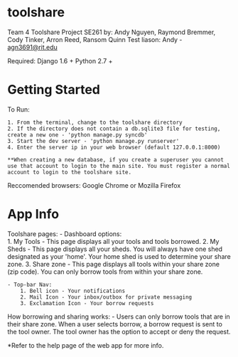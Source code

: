 toolshare
=========

Team 4 Toolshare Project SE261
by: Andy Nguyen, Raymond Bremmer, Cody Tinker, Arron Reed, Ransom Quinn
Test liason: Andy - agn3691@rit.edu

Required:
	Django 1.6 +
	Python 2.7 +

Getting Started
===============

To Run:

	1. From the terminal, change to the toolshare directory
	2. If the directory does not contain a db.sqlite3 file for testing, create a new one - 'python manage.py syncdb'
	3. Start the dev server - 'python manage.py runserver'
	4. Enter the server ip in your web browser (default 127.0.0.1:8000) 

	**When creating a new database, if you create a superuser you cannot use that account to login to the main site. You must register a normal account to login to the toolshare site.

Reccomended browsers: Google Chrome or Mozilla Firefox 

App Info
========

Toolshare pages:
	- Dashboard options:	
		1. My Tools - This page displays all your tools and tools borrowed.
		2. My Sheds - This page displays all your sheds. You will always have one shed designated as your 'home'. Your home shed is used to determine your share zone.
		3. Share zone - This page displays all tools within your share zone (zip code). You can only borrow tools from within your share zone. 

	- Top-bar Nav:
		1. Bell icon - Your notifications
		2. Mail Icon - Your inbox/outbox for private messaging
		3. Exclamation Icon - Your borrow requests

How borrowing and sharing works:
	- Users can only borrow tools that are in their share zone. When a user selects borrow, a borrow request is sent to the tool owner. The tool owner has the option to accept or deny the request. 

*Refer to the help page of the web app for more info.
